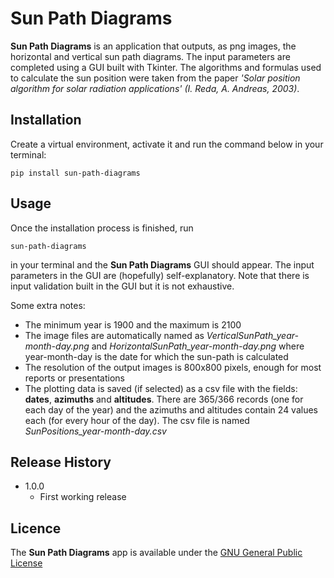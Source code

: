 Sun Path Diagrams
===================

**Sun Path Diagrams** is an application that outputs, as png images, the horizontal and vertical sun path diagrams. The input parameters are completed using a GUI built with Tkinter. The algorithms and formulas used to calculate the sun position were taken from the paper *'Solar position algorithm for solar radiation applications'
(I. Reda, A. Andreas, 2003)*.

Installation
------------
Create a virtual environment, activate it and run the command below in your terminal:

```
pip install sun-path-diagrams
```

Usage
-----
Once the installation process is finished, run

```
sun-path-diagrams
``` 

in your terminal and the **Sun Path Diagrams** GUI should appear. The input parameters in the GUI are (hopefully) self-explanatory. Note that there is input validation built in the GUI but it is not exhaustive.

Some extra notes:

* The minimum year is 1900 and the maximum is 2100
* The image files are automatically named as *VerticalSunPath_year-month-day.png* and *HorizontalSunPath_year-month-day.png* where year-month-day is the date for which the sun-path is calculated
* The resolution of the output images is 800x800 pixels, enough for most reports or presentations
* The plotting data is saved (if selected) as a csv file with the fields: **dates**, **azimuths** and **altitudes**. There are 365/366 records (one for each day of the year) and the azimuths and altitudes contain 24 values each (for every hour of the day). The csv file is named *SunPositions_year-month-day.csv*

Release History
---------------
* 1.0.0 
	* First working release

Licence
---------------------------
The **Sun Path Diagrams** app is available under the [GNU General Public License](https://www.gnu.org/licenses/gpl-3.0.en.html#license-text)



